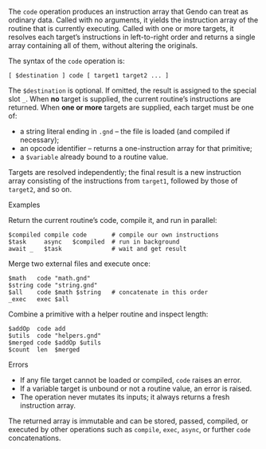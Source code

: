 The `code` operation produces an instruction array that Gendo can treat as 
ordinary data. Called with no arguments, it yields the instruction array of the 
routine that is currently executing. Called with one or more targets, it 
resolves each target’s instructions in left-to-right order and returns a single 
array containing all of them, without altering the originals.

The syntax of the `code` operation is:

```
[ $destination ] code [ target1 target2 ... ]
```

The `$destination` is optional. If omitted, the result is assigned to the 
special slot `_`. When **no** target is supplied, the current routine’s 
instructions are returned. When **one or more** targets are supplied, each 
target must be one of:

* a string literal ending in `.gnd` – the file is loaded (and compiled if necessary);
* an opcode identifier – returns a one-instruction array for that primitive;
* a `$variable` already bound to a routine value.

Targets are resolved independently; the final result is a new instruction array 
consisting of the instructions from `target1`, followed by those of `target2`, 
and so on.

Examples

Return the current routine’s code, compile it, and run in parallel:

```
$compiled compile code       # compile our own instructions
$task     async   $compiled  # run in background
await _   $task              # wait and get result
```

Merge two external files and execute once:

```
$math   code "math.gnd"
$string code "string.gnd"
$all    code $math $string   # concatenate in this order
_exec   exec $all
```

Combine a primitive with a helper routine and inspect length:

```
$addOp  code add
$utils  code "helpers.gnd"
$merged code $addOp $utils
$count  len  $merged
```

Errors

* If any file target cannot be loaded or compiled, `code` raises an error.
* If a variable target is unbound or not a routine value, an error is raised.
* The operation never mutates its inputs; it always returns a fresh instruction array.

The returned array is immutable and can be stored, passed, compiled, or 
executed by other operations such as `compile`, `exec`, `async`, or further 
`code` concatenations.
